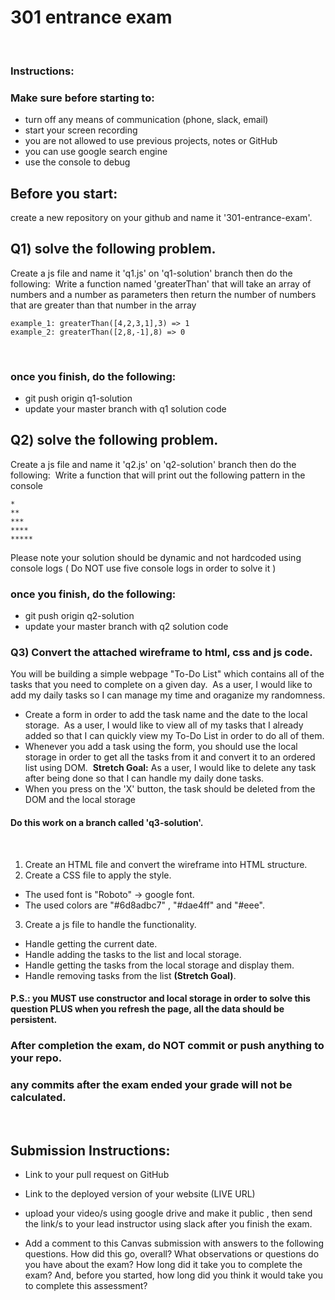 # 301 entrance exam
​
### Instructions:
### Make sure before starting to:
- turn off any means of communication (phone, slack, email)
- start your screen recording
- you are not allowed to use previous projects, notes or GitHub 
- you can use google search engine
- use the console to debug
​
## Before you start:
create a new repository on your github and name it '301-entrance-exam'.
​
## Q1) solve the following problem.
Create a js file and name it 'q1.js' on 'q1-solution' branch then do the following:
​
Write a function named 'greaterThan' that will take an array of numbers and a number as parameters then
return the number of numbers that are greater than that number in the array
```
example_1: greaterThan([4,2,3,1],3) => 1
example_2: greaterThan([2,8,-1],8) => 0
```
​
### once you finish, do the following:

- git push origin q1-solution
- update your master branch with q1 solution code
​
​
## Q2) solve the following problem.
Create a js file and name it 'q2.js' on 'q2-solution' branch then do the following:
​
Write a function that will print out the following pattern in the console
```
*
**
***
****
*****
```
Please note your solution should be dynamic and not hardcoded using console logs ( Do NOT use five console logs in order to solve it )


### once you finish, do the following:

- git push origin q2-solution
- update your master branch with q2 solution code
​
​
​
### Q3) Convert the attached wireframe to html, css and js code. 
You will be building a simple webpage "To-Do List" which contains all of the tasks that you need to complete on a given day.
​
As a user, I would like to add my daily tasks so I can manage my time and oraganize my randomness.
- Create a form in order to add the task name and the date to the local storage.
​
As a user, I would like to view all of my tasks that I already added so that I can quickly view my To-Do List in order to do all of them.
- Whenever you add a task using the form, you should use the local storage in order to get all the tasks from it and convert it to an ordered list using DOM.
​
**Stretch Goal:** As a user, I would like to delete any task after being done so that I can handle my daily done tasks.
- When you press on the 'X' button, the task should be deleted from the DOM and the local storage
​
​
#### Do this work on a branch called 'q3-solution'.
​
1. Create an HTML file and convert the wireframe into HTML structure.
2. Create a CSS file to apply the style.
- The used font is "Roboto" -> google font.
- The used colors are "#6d8adbc7" , "#dae4ff" and "#eee".
3. Create a js file to handle the functionality.
- Handle getting the current date.
- Handle adding the tasks to the list and local storage.
- Handle getting the tasks from the local storage and display them.
- Handle removing tasks from the list **(Stretch Goal)**.
​
#### P.S.: you MUST use constructor and local storage in order to solve this question PLUS when you refresh the page, all the data should be persistent.

### After completion the exam, do **NOT** commit or push anything to your repo.

### any commits after the exam ended your grade will not be calculated.
​
​
## Submission Instructions:
- Link to your pull request on GitHub
- Link to the deployed version of your website (LIVE URL)
- upload your video/s using google drive and make it public , then send the link/s to your lead instructor using slack after you finish the exam.

- Add a comment to this Canvas submission with answers to the following questions.
How did this go, overall?
What observations or questions do you have about the exam?
How long did it take you to complete the exam? And, before you started, how long did you think it would take you to complete this assessment?

